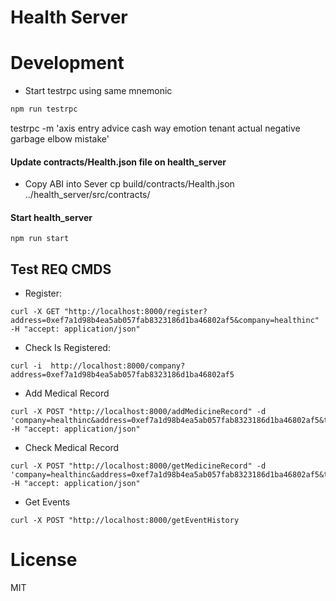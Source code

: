 # Health Server

# Development

- Start testrpc using same mnemonic

```bash
npm run testrpc
```

testrpc -m 'axis entry advice cash way emotion tenant actual negative garbage elbow mistake'


#### Update contracts/Health.json file on health_server
- Copy ABI into Sever
cp build/contracts/Health.json ../health_server/src/contracts/

#### Start health_server

```
npm run start
```
## Test REQ CMDS

- Register: 
```
curl -X GET "http://localhost:8000/register?address=0xef7a1d98b4ea5ab057fab8323186d1ba46802af5&company=healthinc" -H "accept: application/json"
```

- Check Is Registered: 
```
curl -i  http://localhost:8000/company?address=0xef7a1d98b4ea5ab057fab8323186d1ba46802af5
```

- Add Medical Record
```
curl -X POST "http://localhost:8000/addMedicineRecord" -d 'company=healthinc&address=0xef7a1d98b4ea5ab057fab8323186d1ba46802af5&timestamp=345803&medType=benzodiazapine&location=losangeles&optional=metadata'  -H "accept: application/json"
```

- Check Medical Record
```
curl -X POST "http://localhost:8000/getMedicineRecord" -d 'company=healthinc&address=0xef7a1d98b4ea5ab057fab8323186d1ba46802af5&timestamp=345803&medType=benzodiazapine&location=losangeles&optional=metadata'  -H "accept: application/json"
```
- Get Events 
```
curl -X POST "http://localhost:8000/getEventHistory
```
# License

MIT
